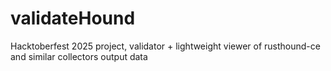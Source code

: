 # validateHound
Hacktoberfest 2025 project, validator + lightweight viewer of rusthound-ce and similar collectors output data
